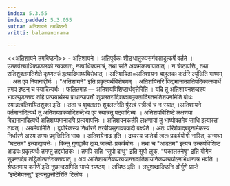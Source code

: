 ```yaml
---
index: 5.3.55
index_padded: 5.3.055
sutra: अतिशायने तमबिष्ठनौ
vritti: balamanorama

---
```

<<अतिशायने तमबिष्ठनौ>> - अतिशायने । अतिपूर्वकः शीङ्धातुरुपसर्गवसादुत्कर्षे वर्तते । उत्कर्षश्चाधिक्यफलको न्यक्कारः, नत्वाधिक्यमात्रं, तथा सति अकर्मकत्वापातात् । न चेष्टापत्तिः, तथा सतिशुक्लमतिशेते कृष्णतरः॑ इत्यादिभाष्यविरोधात् । अतिशयिता=अतिशायनः बाहुलकः कर्तरि ल्यु॑डिति भाष्यम् । अत एव निपानाद्दीर्घः । "अतिशायने" इति प्रकृत्यर्थविशेषणम् । अतिशयितरि विद्यमानात्प्रातिपदिकात्स्वार्थे तमप् इष्टन् च स्यादित्यर्थः । फलितमाह — अतिशयविशिष्टार्थवृत्तेरिति । यदि तु अतिशायनशब्दस्य भावल्युडन्तत्वं तर्हि प्रत्ययार्थस्य प्राधान्यापत्तौ शुक्लतरादिशब्दाच्छुक्लादिगतमतिशयनमिति बोधः स्यान्नत्वतिशयितशुक्ल इति । तता च शुक्लतरः शुक्लतरेति पुंस्त्वं स्त्रीत्वं च न स्यात् ।अतिशायने वर्तमाना॑दित्यर्थे तु अतिशयप्रकर्षादिशब्देभ्य एव स्यान्नतु पट्वादिभ्यः । अतिशयविशिष्टे लक्षणया विद्यमानादित्यर्थे अतिशय्यमानादपि प्रत्ययापत्तिः । अतिशयनकर्तरि लक्षणायां तु भाष्योक्तमेव साधि इत्यास्तां तावत् । अयमेषामिति । द्वयोरेकस्य निर्धारणे तरबीयसुनावपवादौ वक्ष्येते । अतः परिशेषाद्बहूनामेकस्य निर्धारणे अस्य तमपः प्रवृत्तिरिति भावः । अतिशयेनाढ इति । द्रव्यस्य जातेर्वा त्वतः प्रकर्षयोगो नास्ति, अन्यथा "घटतम" इत्याद्यापत्तेः । किन्तु गुणद्वारैव द्रव्य.जात्योः प्रकर्षयोगः । तथा च "आढतम" इत्यत्र उत्कर्षविशिष्ट आढ्यः प्रकृत्यर्थः तमप्तु तद्द्योतकः । तमपि सति "सुपो दाथु" इति सुपो लुक्, "घकालतनेषु" इति योगेन सुबन्तादेव तद्धितोत्पत्तेरुक्तत्वात् । अत्र आतिशायनिकप्रत्ययान्तादातिशायनिकप्रत्ययोऽनभिधानान्न भवति ।श्रेष्ठतमाय कर्मणे॑ इति नुछान्दसमिति भाष्ये स्पष्टम् । लघिष्ठ इति । लघुशब्दादिष्ठनि ओर्गुणे प्राप्ते "इष्ठेमेयस्सु" इत्यनुवृत्तौटे॑रिति टिलोपः ।